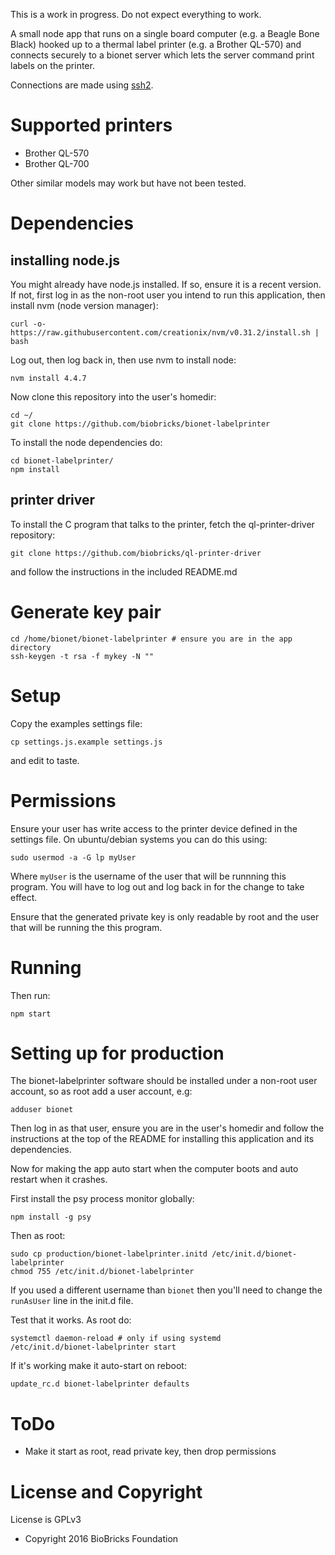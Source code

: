 
This is a work in progress. Do not expect everything to work.

A small node app that runs on a single board computer (e.g. a Beagle Bone Black) hooked up to a thermal label printer (e.g. a Brother QL-570) and connects securely to a bionet server which lets the server command print labels on the printer.

Connections are made using [ssh2](https://github.com/mscdex/ssh2).

# Supported printers

* Brother QL-570
* Brother QL-700

Other similar models may work but have not been tested.

# Dependencies

## installing node.js

You might already have node.js installed. If so, ensure it is a recent version. If not, first log in as the non-root user you intend to run this application, then install nvm (node version manager):

```
curl -o- https://raw.githubusercontent.com/creationix/nvm/v0.31.2/install.sh | bash
```

Log out, then log back in, then use nvm to install node:

```
nvm install 4.4.7
```

Now clone this repository into the user's homedir:

```
cd ~/
git clone https://github.com/biobricks/bionet-labelprinter
```

To install the node dependencies do:

```
cd bionet-labelprinter/
npm install
```

## printer driver

To install the C program that talks to the printer, fetch the ql-printer-driver repository:

```
git clone https://github.com/biobricks/ql-printer-driver
```

and follow the instructions in the included README.md

# Generate key pair

```
cd /home/bionet/bionet-labelprinter # ensure you are in the app directory
ssh-keygen -t rsa -f mykey -N ""
```

# Setup

Copy the examples settings file:

```
cp settings.js.example settings.js
```

and edit to taste.

# Permissions

Ensure your user has write access to the printer device defined in the settings file. On ubuntu/debian systems you can do this using:

```
sudo usermod -a -G lp myUser
```

Where `myUser` is the username of the user that will be runnning this program. You will have to log out and log back in for the change to take effect.

Ensure that the generated private key is only readable by root and the user that will be running the this program.

# Running

Then run:

```
npm start
```

# Setting up for production

The bionet-labelprinter software should be installed under a non-root user account, so as root add a user account, e.g:

```
adduser bionet
```

Then log in as that user, ensure you are in the user's homedir and follow the instructions at the top of the README for installing this application and its dependencies. 

Now for making the app auto start when the computer boots and auto restart when it crashes.

First install the psy process monitor globally:

```
npm install -g psy
```

Then as root:

```
sudo cp production/bionet-labelprinter.initd /etc/init.d/bionet-labelprinter
chmod 755 /etc/init.d/bionet-labelprinter
```

If you used a different username than `bionet` then you'll need to change the `runAsUser` line in the init.d file.

Test that it works. As root do:

```
systemctl daemon-reload # only if using systemd
/etc/init.d/bionet-labelprinter start
```

If it's working make it auto-start on reboot:

```
update_rc.d bionet-labelprinter defaults
```



# ToDo

* Make it start as root, read private key, then drop permissions

# License and Copyright

License is GPLv3

* Copyright 2016 BioBricks Foundation 

